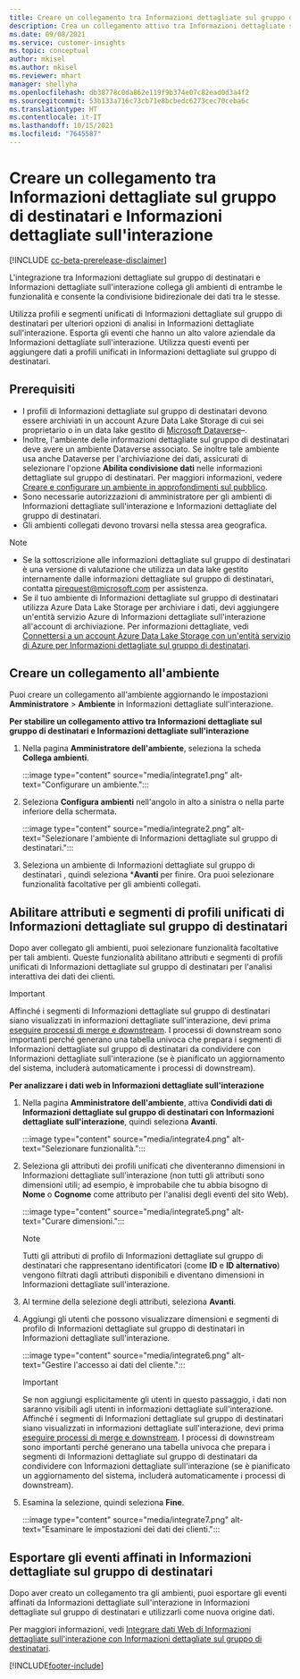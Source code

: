```yaml
---
title: Creare un collegamento tra Informazioni dettagliate sul gruppo di destinatari e Informazioni dettagliate sull'interazione
description: Crea un collegamento attivo tra Informazioni dettagliate sul gruppo di destinatari e Informazioni dettagliate sull'interazione per consentire la condivisione bidirezionale dei dati.
ms.date: 09/08/2021
ms.service: customer-insights
ms.topic: conceptual
author: mkisel
ms.author: mkisel
ms.reviewer: mhart
manager: shellyha
ms.openlocfilehash: db38778c0da862e119f9b374e07c82ead0d3a4f2
ms.sourcegitcommit: 53b133a716c73cb71e8bcbedc6273cec70ceba6c
ms.translationtype: HT
ms.contentlocale: it-IT
ms.lasthandoff: 10/15/2021
ms.locfileid: "7645587"
---
```

# <a name="create-a-link-between-audience-insights-and-engagement-insights"></a>Creare un collegamento tra Informazioni dettagliate sul gruppo di destinatari e Informazioni dettagliate sull'interazione

[!INCLUDE [cc-beta-prerelease-disclaimer](includes/cc-beta-prerelease-disclaimer.md)]

L'integrazione tra Informazioni dettagliate sul gruppo di destinatari e Informazioni dettagliate sull'interazione collega gli ambienti di entrambe le funzionalità e consente la condivisione bidirezionale dei dati tra le stesse.

Utilizza profili e segmenti unificati di Informazioni dettagliate sul gruppo di destinatari per ulteriori opzioni di analisi in Informazioni dettagliate sull'interazione. Esporta gli eventi che hanno un alto valore aziendale da Informazioni dettagliate sull'interazione. Utilizza questi eventi per aggiungere dati a profili unificati in Informazioni dettagliate sul gruppo di destinatari.

## <a name="prerequisites"></a>Prerequisiti

- I profili di Informazioni dettagliate sul gruppo di destinatari devono essere archiviati in un account Azure Data Lake Storage di cui sei proprietario o in un data lake gestito di [Microsoft Dataverse](/powerapps/maker/data-platform/data-platform-intro.md)&ndash;. 
- Inoltre, l'ambiente delle informazioni dettagliate sul gruppo di destinatari deve avere un ambiente Dataverse associato. Se inoltre tale ambiente usa anche Dataverse per l'archiviazione dei dati, assicurati di selezionare l'opzione **Abilita condivisione dati** nelle informazioni dettagliate sul gruppo di destinatari. Per maggiori informazioni, vedere [Creare e configurare un ambiente in approfondimenti sul pubblico](../audience-insights/create-environment.md).
- Sono necessarie autorizzazioni di amministratore per gli ambienti di Informazioni dettagliate sull'interazione e Informazioni dettagliate del gruppo di destinatari.
- Gli ambienti collegati devono trovarsi nella stessa area geografica.

> [!NOTE]
> - Se la sottoscrizione alle informazioni dettagliate sul gruppo di destinatari è una versione di valutazione che utilizza un data lake gestito internamente dalle informazioni dettagliate sul gruppo di destinatari, contatta [pirequest@microsoft.com](mailto:pirequest@microsoft.com) per assistenza. 
> - Se il tuo ambiente di Informazioni dettagliate sul gruppo di destinatari utilizza Azure Data Lake Storage per archiviare i dati, devi aggiungere un'entità servizio Azure di Informazioni dettagliate sull'interazione all'account di archiviazione. Per informazioni dettagliate, vedi [Connettersi a un account Azure Data Lake Storage con un'entità servizio di Azure per Informazioni dettagliate sul gruppo di destinatari](../audience-insights/connect-service-principal.md). 


## <a name="create-an-environment-link"></a>Creare un collegamento all'ambiente

Puoi creare un collegamento all'ambiente aggiornando le impostazioni **Amministratore** > **Ambiente** in Informazioni dettagliate sull'interazione.

**Per stabilire un collegamento attivo tra Informazioni dettagliate sul gruppo di destinatari e Informazioni dettagliate sull'interazione**

1. Nella pagina **Amministratore dell'ambiente**, seleziona la scheda **Collega ambienti**.

    :::image type="content" source="media/integrate1.png" alt-text="Configurare un ambiente.":::

1. Seleziona **Configura ambienti** nell'angolo in alto a sinistra o nella parte inferiore della schermata.

     :::image type="content" source="media/integrate2.png" alt-text="Selezionare l'ambiente di Informazioni dettagliate sul gruppo di destinatari.":::

1. Seleziona un ambiente di Informazioni dettagliate sul gruppo di destinatari , quindi seleziona ***Avanti** per finire. Ora puoi selezionare funzionalità facoltative per gli ambienti collegati.
 
## <a name="enable-audience-insights-unified-profiles-attributes-and-segments"></a>Abilitare attributi e segmenti di profili unificati di Informazioni dettagliate sul gruppo di destinatari

Dopo aver collegato gli ambienti, puoi selezionare funzionalità facoltative per tali ambienti. Queste funzionalità abilitano attributi e segmenti di profili unificati di Informazioni dettagliate sul gruppo di destinatari per l'analisi interattiva dei dati dei clienti.

> [!IMPORTANT]
> Affinché i segmenti di Informazioni dettagliate sul gruppo di destinatari siano visualizzati in informazioni dettagliate sull'interazione, devi prima [eseguire processi di merge e downstream](../audience-insights/merge-entities.md). I processi di downstream sono importanti perché generano una tabella univoca che prepara i segmenti di Informazioni dettagliate sul gruppo di destinatari da condividere con Informazioni dettagliate sull'interazione (se è pianificato un aggiornamento del sistema, includerà automaticamente i processi di downstream).

**Per analizzare i dati web in Informazioni dettagliate sull'interazione**

1. Nella pagina **Amministratore dell'ambiente**, attiva **Condividi dati di Informazioni dettagliate sul gruppo di destinatari con Informazioni dettagliate sull'interazione**, quindi seleziona **Avanti**.

    :::image type="content" source="media/integrate4.png" alt-text="Selezionare funzionalità.":::

1. Seleziona gli attributi dei profili unificati che diventeranno dimensioni in Informazioni dettagliate sull'interazione (non tutti gli attributi sono dimensioni utili; ad esempio, è improbabile che tu abbia bisogno di **Nome** o **Cognome** come attributo per l'analisi degli eventi del sito Web).

    :::image type="content" source="media/integrate5.png" alt-text="Curare dimensioni.":::

   >[!NOTE]
   > Tutti gli attributi di profilo di Informazioni dettagliate sul gruppo di destinatari che rappresentano identificatori (come **ID** e **ID alternativo**) vengono filtrati dagli attributi disponibili e diventano dimensioni in Informazioni dettagliate sull'interazione.

1. Al termine della selezione degli attributi, seleziona **Avanti**.
1. Aggiungi gli utenti che possono visualizzare dimensioni e segmenti di profilo di Informazioni dettagliate sul gruppo di destinatari in Informazioni dettagliate sull'interazione.

    :::image type="content" source="media/integrate6.png" alt-text="Gestire l'accesso ai dati del cliente.":::

   > [!IMPORTANT]
   > Se non aggiungi esplicitamente gli utenti in questo passaggio, i dati non saranno visibili agli utenti in informazioni dettagliate sull'interazione.
   > Affinché i segmenti di Informazioni dettagliate sul gruppo di destinatari siano visualizzati in informazioni dettagliate sull'interazione, devi prima [eseguire processi di merge e downstream](../audience-insights/merge-entities.md). I processi di downstream sono importanti perché generano una tabella univoca che prepara i segmenti di Informazioni dettagliate sul gruppo di destinatari da condividere con Informazioni dettagliate sull'interazione (se è pianificato un aggiornamento del sistema, includerà automaticamente i processi di downstream).

1. Esamina la selezione, quindi seleziona **Fine**.

    :::image type="content" source="media/integrate7.png" alt-text="Esaminare le impostazioni dei dati dei clienti.":::

## <a name="export-refined-events-to-audience-insights"></a>Esportare gli eventi affinati in Informazioni dettagliate sul gruppo di destinatari

Dopo aver creato un collegamento tra gli ambienti, puoi esportare gli eventi affinati da Informazioni dettagliate sull'interazione in Informazioni dettagliate sul gruppo di destinatari e utilizzarli come nuova origine dati. 

Per maggiori informazioni, vedi [Integrare dati Web di Informazioni dettagliate sull'interazione con Informazioni dettagliate sul gruppo di destinatari](../audience-insights/integrate-engagement-insights.md).

<!--
## Share engagement insights refined events with audience insights

After you create a link between environments, a new option becomes available for you to share [refined events](refined-events.md) with audience insights.

Consider the following when creating refined events for audience insights: 

- Provide a meaningful name for the refined event. It will be used as an activity name in audience insights.
- Select at least the following properties to create an activity in audience insights: 
    - Signal.Action.Name indicates the activity details.
    - Signal.User.Id maps with the customer ID.
    - Signal.View.Uri is a web address as a basis for segments or measures.
    - Signal.Export.Id is a primary key for events.
    - Signal.Timestamp determines the date and time for the activity.

To share refined events:

1. From the engagement insights menu, select **Data** and then select the **Events** tab.
2. On the **Action** menu, select **Share as activity**.

    :::image type="content" source="media/integrate8.png" alt-text="Data shared events settings.":::

3. You can view and stop actively shared events on the **Export and Sharing** tab.
4. -- per Michael K, we need a mock here (Mukesh needs to update to reflect what happens in AUI once a user shares a refined event (i.e. no longer AUI, data wrangler needs to go discover data in the storage, the shared event is available as a DS and entity, correct?)

### Attach refined events shared as activities to unified profiles in audience insights

You can bring customer web activity data from engagement insights into audience insights. In addition to transactional, demographic, or behavioral data, you can view activities on the web in unified customer profiles. You can then use these profiles to get insights such as segments, measures, and predictions for audience activation.

Follow the steps in [data unification](../audience-insights/data-unification.md) to map, match, and merge website authentication information to unified profiles in audience insights.

You can also share refined events that are now available in audience insights, identified as data sources and entities. 

Next, you can relate event data from engagement insights as unified activities in customer profiles.

### Relate refined event data as an activity of a customer profile

After unifying the data, you can configure the activity for the customer profile. For more information, go to [Customer activities](../audience-insights/activities.md).

:::image type="content" source="media/web-event-activity.png" alt-text="Activities page with expanded Edit activity pane.":::

Next, configure the new activity by using mapping elements: 

- **Primary Key**: Signal.Export.Id, a unique ID that is available for every event record in engagement insights. This property is automatically generated.

- **Timestamp**: Signal.Timestamp in the event property.

- **Event**: Signal.Name, the event name that you want to track.

- **Web address**: Signal.View.Uri that refers to the URI of the page that created the event.

- **Details**: Signal.Action.Name to represent the information to associate with the event. The selected property in this case indicates that the event is for email promotion.

- **Activity type**: In this example, we choose the existing activity type WebLog. This selection is a useful filter option to run prediction models or create segments based on this activity type.

- **Set up relationship**: This important setting ties the activity to existing customer profiles. **Signal.User.Id** is the identifier configured in the SDK to be collected. It relates to the user ID in other data sources that are configured in audience insights. 

This example configures the relationship between Signal.User.Id and RetailCustomers:CustomerRetailId, which is the primary key that was identified in the map step of the data unification process.

After processing the activities, you can review customer records and open a customer card to see activities from engagement insights in the timeline. 

> [!TIP]
> To find a customer ID that has an engagement insights activity, go to **Entities** and preview the data for the UnifiedActivity entity. **ActivityTypeDisplay = WebLog** contains the engagement insights activity configured in the preceding example. Copy the customer ID for one of those records and search<!--note from editor: Edit okay? I couldn't quite follow this.-- > for that ID on the **Customers** page.

--> 

[!INCLUDE[footer-include](../includes/footer-banner.md)]
